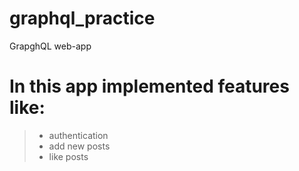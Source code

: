 # graphql_practice
GrapghQL web-app 


# In this app implemented features like:
> - authentication
> - add new posts
> - like posts

